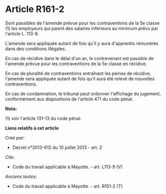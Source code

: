 # Article R161-2

Sont passibles de l'amende prévue pour les contraventions de la 5e classe (1) les employeurs qui paient des salaires
inférieurs au minimum prévu par l'article L. 113-9. 

L'amende sera appliquée autant de fois qu'il y aura d'apprentis rémunérés dans des conditions illégales. 

En cas de récidive dans le délai d'un an, le contrevenant est passible de l'amende prévue pour les contraventions de la 5e
classe en récidive. 

En cas de pluralité de contraventions entraînant les peines de récidive, l'amende sera appliquée autant de fois qu'il aura
été relevé de nouvelles contraventions. 

En cas de condamnation, le tribunal peut ordonner l'affichage du jugement, conformément aux dispositions de l'article 471 du
code pénal.

**Nota:**

(1) voir l'article 131-13 du code pénal.

**Liens relatifs à cet article**

_Créé par_:

  - Décret n°2013-612 du 10 juillet 2013 - art. 2

_Cite_:

  - Code du travail applicable à Mayotte. - art. L113-9 (V)

_Anciens textes_:

  - Code du travail applicable à Mayotte. - art. R151-2 (T)
